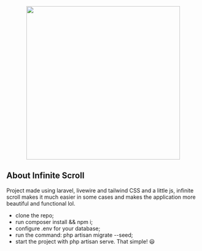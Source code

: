 <p align="center"><a href="https://laravel.com" target="_blank"><img src="https://raw.githubusercontent.com/laravel/art/master/logo-lockup/5%20SVG/2%20CMYK/1%20Full%20Color/laravel-logolockup-cmyk-red.svg" width="400"></a></p>



## About Infinite Scroll
Project made using laravel, livewire and tailwind CSS and a little js, infinite scroll makes it much easier in some cases and makes the application more beautiful and functional lol.

- clone the repo;
- run composer install && npm i;
- configure .env for your database;
- run the command: php artisan migrate --seed;
- start the project with php artisan serve.
That simple! 😃

